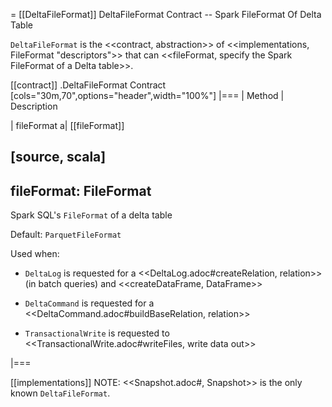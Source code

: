 = [[DeltaFileFormat]] DeltaFileFormat Contract -- Spark FileFormat Of Delta Table

`DeltaFileFormat` is the <<contract, abstraction>> of <<implementations, FileFormat "descriptors">> that can <<fileFormat, specify the Spark FileFormat of a Delta table>>.

[[contract]]
.DeltaFileFormat Contract
[cols="30m,70",options="header",width="100%"]
|===
| Method
| Description

| fileFormat
a| [[fileFormat]]

[source, scala]
----
fileFormat: FileFormat
----

Spark SQL's `FileFormat` of a delta table

Default: `ParquetFileFormat`

Used when:

* `DeltaLog` is requested for a <<DeltaLog.adoc#createRelation, relation>> (in batch queries) and <<createDataFrame, DataFrame>>

* `DeltaCommand` is requested for a <<DeltaCommand.adoc#buildBaseRelation, relation>>

* `TransactionalWrite` is requested to <<TransactionalWrite.adoc#writeFiles, write data out>>

|===

[[implementations]]
NOTE: <<Snapshot.adoc#, Snapshot>> is the only known `DeltaFileFormat`.
